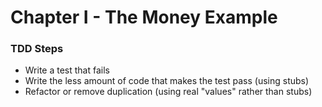 #  Chapter I - The Money Example


### TDD Steps
- Write a test that fails
- Write the less amount of code that makes the test pass (using stubs)
- Refactor or remove duplication (using real "values" rather than stubs)
